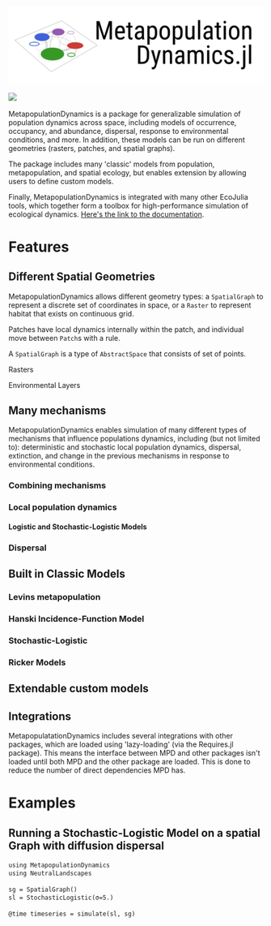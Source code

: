 
![](./docs/src/assets/mpd_header.png)

[![](https://img.shields.io/badge/docs-dev-blue.svg)](https://ecojulia.github.io/MetapopulationDynamics.jl/dev)

MetapopulationDynamics is a package for generalizable simulation of
population dynamics across space, including models of occurrence,
occupancy, and abundance, dispersal, response to environmental
conditions, and more. In addition, these models can be run on
different geometries (rasters, patches, and spatial graphs).

The package includes many 'classic' models from population,
metapopulation, and spatial ecology, but enables extension by allowing
users to define custom models.

Finally, MetapopulationDynamics is integrated with many other EcoJulia
tools, which together form a toolbox for high-performance simulation
of ecological dynamics. [Here's the link to the documentation](TODO).

# Features

## Different Spatial Geometries

MetapopulationDynamics allows different geometry types: a
`SpatialGraph` to represent a discrete set of coordinates in space, or
a `Raster` to represent habitat that exists on continuous grid.


Patches have local dynamics internally within the patch,
and individual move between `Patch`s with a rule.

A `SpatialGraph` is a type of `AbstractSpace` that consists of
set of points.

Rasters

Environmental Layers

## Many mechanisms

MetapopulationDynamics enables simulation of many different types of
mechanisms that influence populations dynamics, including (but not
limited to): deterministic and stochastic local population dynamics,
dispersal, extinction, and change in the previous mechanisms in
response to environmental conditions.

### Combining mechanisms


### Local population dynamics

#### Logistic and Stochastic-Logistic Models

####

### Dispersal

## Built in Classic Models

### Levins metapopulation

### Hanski Incidence-Function Model

### Stochastic-Logistic

### Ricker Models

## Extendable custom models

## Integrations

MetapopulatationDynamics includes several integrations with other packages,
which are loaded using 'lazy-loading' (via the Requires.jl package). This
means the interface between MPD and other packages isn't loaded until
both MPD and the other package are loaded. This is done to reduce the number
of direct dependencies MPD has.


# Examples

## Running a Stochastic-Logistic Model on a spatial Graph with diffusion dispersal

```
using MetapopulationDynamics
using NeutralLandscapes

sg = SpatialGraph()
sl = StochasticLogistic(σ=5.)

@time timeseries = simulate(sl, sg)
```
